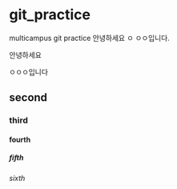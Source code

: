 # git_practice
multicampus git practice
안녕하세요 ㅇ
ㅇㅇ입니다.


안녕하세요

ㅇㅇㅇ입니다
## second
### third
#### fourth
##### fifth
###### sixth
